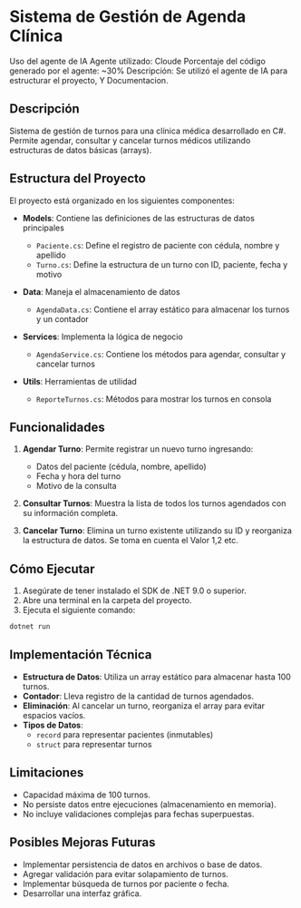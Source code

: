 # Sistema de Gestión de Agenda Clínica

Uso del agente de IA
Agente utilizado: Cloude
Porcentaje del código generado por el agente: ~30%
Descripción: Se utilizó el agente de IA para estructurar el proyecto, Y Documentacion.

## Descripción

Sistema de gestión de turnos para una clínica médica desarrollado en C#. Permite agendar, consultar y cancelar turnos médicos utilizando estructuras de datos básicas (arrays).

## Estructura del Proyecto

El proyecto está organizado en los siguientes componentes:

- **Models**: Contiene las definiciones de las estructuras de datos principales

  - `Paciente.cs`: Define el registro de paciente con cédula, nombre y apellido
  - `Turno.cs`: Define la estructura de un turno con ID, paciente, fecha y motivo

- **Data**: Maneja el almacenamiento de datos

  - `AgendaData.cs`: Contiene el array estático para almacenar los turnos y un contador

- **Services**: Implementa la lógica de negocio

  - `AgendaService.cs`: Contiene los métodos para agendar, consultar y cancelar turnos

- **Utils**: Herramientas de utilidad
  - `ReporteTurnos.cs`: Métodos para mostrar los turnos en consola

## Funcionalidades

1. **Agendar Turno**: Permite registrar un nuevo turno ingresando:

   - Datos del paciente (cédula, nombre, apellido)
   - Fecha y hora del turno
   - Motivo de la consulta

2. **Consultar Turnos**: Muestra la lista de todos los turnos agendados con su información completa.

3. **Cancelar Turno**: Elimina un turno existente utilizando su ID y reorganiza la estructura de datos. Se toma en cuenta el Valor 1,2 etc.

## Cómo Ejecutar

1. Asegúrate de tener instalado el SDK de .NET 9.0 o superior.
2. Abre una terminal en la carpeta del proyecto.
3. Ejecuta el siguiente comando:

```bash
dotnet run
```

## Implementación Técnica

- **Estructura de Datos**: Utiliza un array estático para almacenar hasta 100 turnos.
- **Contador**: Lleva registro de la cantidad de turnos agendados.
- **Eliminación**: Al cancelar un turno, reorganiza el array para evitar espacios vacíos.
- **Tipos de Datos**:
  - `record` para representar pacientes (inmutables)
  - `struct` para representar turnos

## Limitaciones

- Capacidad máxima de 100 turnos.
- No persiste datos entre ejecuciones (almacenamiento en memoria).
- No incluye validaciones complejas para fechas superpuestas.

## Posibles Mejoras Futuras

- Implementar persistencia de datos en archivos o base de datos.
- Agregar validación para evitar solapamiento de turnos.
- Implementar búsqueda de turnos por paciente o fecha.
- Desarrollar una interfaz gráfica.
